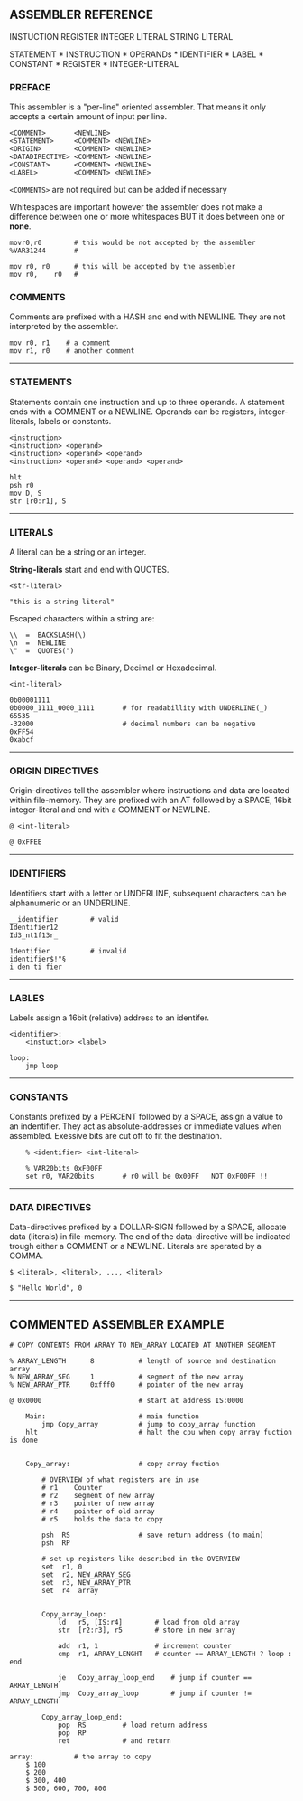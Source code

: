 ## ASSEMBLER REFERENCE


INSTUCTION
REGISTER
INTEGER LITERAL
STRING LITERAL

STATEMENT
    * INSTRUCTION
    * OPERANDs
        * IDENTIFIER
            * LABEL
            * CONSTANT
        * REGISTER
        * INTEGER-LITERAL

### PREFACE
This assembler is a "per-line" oriented assembler. 
That means it only accepts a certain amount of input per line.
    
    <COMMENT>       <NEWLINE>
    <STATEMENT>     <COMMENT> <NEWLINE>
    <ORIGIN>        <COMMENT> <NEWLINE>
    <DATADIRECTIVE> <COMMENT> <NEWLINE>
    <CONSTANT>      <COMMENT> <NEWLINE>
    <LABEL>         <COMMENT> <NEWLINE>

`<COMMENTS>` are not required but can be added if necessary

Whitespaces are important however the assembler does not make a difference 
between one or more whitespaces BUT it does between one or **none**.

    movr0,r0        # this would be not accepted by the assembler
    %VAR31244       #

    mov r0, r0      # this will be accepted by the assembler
    mov r0,    r0   # 


### COMMENTS
Comments are prefixed with a HASH and end with NEWLINE.
They are not interpreted by the assembler.

    mov r0, r1    # a comment
    mov r1, r0    # another comment
---

### STATEMENTS
Statements contain one instruction and up to three operands.
A statement ends with a COMMENT or a NEWLINE.
Operands can be registers, integer-literals, labels or constants.

    <instruction> 
    <instruction> <operand>
    <instruction> <operand> <operand>
    <instruction> <operand> <operand> <operand>

    hlt
    psh r0
    mov D, S
    str [r0:r1], S
---

### LITERALS
A literal can be a string or an integer.

**String-literals** start and end with QUOTES.

    <str-literal>

    "this is a string literal"

Escaped characters within a string are:
    
    \\  =  BACKSLASH(\) 
    \n  =  NEWLINE
    \"  =  QUOTES(")

**Integer-literals** can be Binary, Decimal or Hexadecimal.
    
    <int-literal>

    0b00001111
    0b0000_1111_0000_1111       # for readabillity with UNDERLINE(_)
    65535
    -32000                      # decimal numbers can be negative
    0xFF54
    0xabcf
--- 

### ORIGIN DIRECTIVES
Origin-directives tell the assembler where instructions and data are 
located within file-memory. They are prefixed with an AT followed by a 
SPACE, 16bit integer-literal and end with a COMMENT or NEWLINE.
    
    @ <int-literal>

    @ 0xFFEE 
---

### IDENTIFIERS
Identifiers start with a letter or UNDERLINE, subsequent characters
can be alphanumeric or an UNDERLINE.
    
    __identifier        # valid
    Identifier12
    Id3_nt1f13r_

    1dentifier          # invalid
    identifier$!"§      
    i den ti fier
---

### LABLES
Labels assign a 16bit (relative) address to an identifer.

    <identifier>:
        <instuction> <label>

    loop:
        jmp loop
---

### CONSTANTS
Constants prefixed by a PERCENT followed by a SPACE, assign a value to 
an indentifier. They act as absolute-addresses or immediate values when 
assembled. Exessive bits are cut off to fit the destination.

        % <identifier> <int-literal>

        % VAR20bits 0xF00FF
        set r0, VAR20bits       # r0 will be 0x00FF   NOT 0xF00FF !!
---

### DATA DIRECTIVES
Data-directives prefixed by a DOLLAR-SIGN followed by a SPACE, 
allocate data (literals) in file-memory. The end of the data-directive will 
be indicated trough either a COMMENT or a NEWLINE.
Literals are sperated by a COMMA.

    $ <literal>, <literal>, ..., <literal>
    
    $ "Hello World", 0
---

## COMMENTED ASSEMBLER EXAMPLE
    # COPY CONTENTS FROM ARRAY TO NEW_ARRAY LOCATED AT ANOTHER SEGMENT
    
    % ARRAY_LENGTH      8           # length of source and destination array
    % NEW_ARRAY_SEG     1           # segment of the new array
    % NEW_ARRAY_PTR     0xfff0      # pointer of the new array

    @ 0x0000                        # start at address IS:0000

        Main:                       # main function
            jmp Copy_array          # jump to copy_array function
        hlt                         # halt the cpu when copy_array fuction is done
        

        Copy_array:                 # copy array fuction
            
            # OVERVIEW of what registers are in use
            # r1    Counter 
            # r2    segment of new array
            # r3    pointer of new array
            # r4    pointer of old array
            # r5    holds the data to copy
            
            psh  RS                 # save return address (to main)
            psh  RP
        
            # set up registers like described in the OVERVIEW
            set  r1, 0
            set  r2, NEW_ARRAY_SEG
            set  r3, NEW_ARRAY_PTR
            set  r4  array
            

            Copy_array_loop:
                ld   r5, [IS:r4]        # load from old array
                str  [r2:r3], r5        # store in new array
                
                add  r1, 1              # increment counter
                cmp  r1, ARRAY_LENGHT   # counter == ARRAY_LENGTH ? loop : end
                
                je   Copy_array_loop_end    # jump if counter == ARRAY_LENGTH
                jmp  Copy_array_loop        # jump if counter != ARRAY_LENGTH

            Copy_array_loop_end:
                pop  RS         # load return address
                pop  RP     
                ret             # and return
                    
    array:          # the array to copy
        $ 100 
        $ 200
        $ 300, 400
        $ 500, 600, 700, 800
